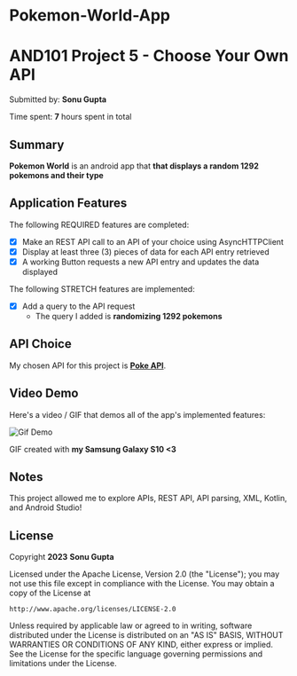 # Pokemon-World-App
# AND101 Project 5 - Choose Your Own API

Submitted by: **Sonu Gupta**

Time spent: **7** hours spent in total

## Summary

**Pokemon World** is an android app that **that displays a random 1292 pokemons and their type**


## Application Features

The following REQUIRED features are completed:

- [x] Make an REST API call to an API of your choice using AsyncHTTPClient
- [x] Display at least three (3) pieces of data for each API entry retrieved
- [x] A working Button requests a new API entry and updates the data displayed

The following STRETCH features are implemented:

- [x] Add a query to the API request
  - The query I added is **randomizing 1292 pokemons**

## API Choice

My chosen API for this project is **[Poke API](https://pokeapi.co/)**.

## Video Demo

Here's a video / GIF that demos all of the app's implemented features:

<img src='https://github.com/Dxsonu7/Pokemon-Hello/assets/87947158/f8b7b045-0052-46aa-9f71-b7efd094fa01' title='Gif Demo' width='' alt='Gif Demo' />

GIF created with **my Samsung Galaxy S10 <3**


## Notes

This project allowed me to explore APIs, REST API, API parsing, XML, Kotlin, and Android Studio!

## License

Copyright **2023** **Sonu Gupta**

Licensed under the Apache License, Version 2.0 (the "License");
you may not use this file except in compliance with the License.
You may obtain a copy of the License at

    http://www.apache.org/licenses/LICENSE-2.0

Unless required by applicable law or agreed to in writing, software
distributed under the License is distributed on an "AS IS" BASIS,
WITHOUT WARRANTIES OR CONDITIONS OF ANY KIND, either express or implied.
See the License for the specific language governing permissions and
limitations under the License.
